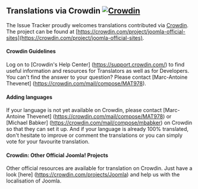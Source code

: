 ## Translations via Crowdin  [![Crowdin](https://d322cqt584bo4o.cloudfront.net/joomla-official-sites/localized.svg)](https://crowdin.com/project/joomla-official-sites)

The Issue Tracker proudly welcomes translations contributed via [Crowdin](https://crowdin.com/). The project can be found at [https://crowdin.com/project/joomla-official-sites](https://crowdin.com/project/joomla-official-sites).

#### Crowdin Guidelines

Log on to [Crowdin's Help Center] (https://support.crowdin.com/) to find useful information and resources for Translators as well as for Developers. 
You can't find the answer to your question? Please contact [Marc-Antoine Thevenet] (https://crowdin.com/mail/compose/MAT978).

#### Adding languages

If your language is not yet available on Crowdin, please contact [Marc-Antoine Thevenet] (https://crowdin.com/mail/compose/MAT978) or [Michael Babker] (https://crowdin.com/mail/compose/mbabker) on Crowdin so that they can set it up.
And if your language is already 100% translated, don't hesitate to improve or comment the translations or you can simply vote for your favourite translation.

#### Crowdin: Other Official Joomla! Projects
Other official resources are available for translation on Crowdin. Just have a look [here] (https://crowdin.com/projects/Joomla) and help us with the localisation of Joomla.
